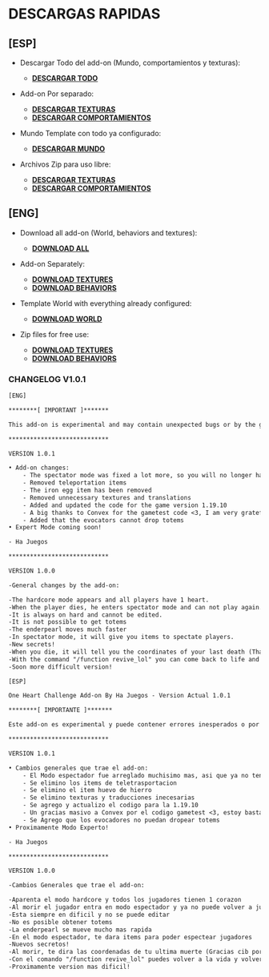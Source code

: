 # DESCARGAS RAPIDAS
## [ESP]

- Descargar Todo del add-on (Mundo, comportamientos y texturas):
	- [**__DESCARGAR TODO__**](https://github.com/HaJuegos/One-Heart-Challenge-Addon/raw/main/descargas-dowloads/All%20files%20in%20one-Todos%20los%20archivos%20en%20uno.mcaddon)

- Add-on Por separado:

	- [**__DESCARGAR TEXTURAS__**](https://github.com/HaJuegos/One-Heart-Challenge-Addon/raw/main/descargas-dowloads/mcaddon-mcpack/Textures-Texturas.mcpack)
	- [**__DESCARGAR COMPORTAMIENTOS__**](https://github.com/HaJuegos/One-Heart-Challenge-Addon/raw/main/descargas-dowloads/mcaddon-mcpack/Behavior-Comportamientos.mcpack)

- Mundo Template con todo ya configurado:

	- [**__DESCARGAR MUNDO__**](https://github.com/HaJuegos/One-Heart-Challenge-Addon/raw/main/descargas-dowloads/world_template/One%20Heart%20Challenge%20World%20Template%20By%20Ha%20Juegos.mctemplate)

- Archivos Zip para uso libre:

	- [**__DESCARGAR TEXTURAS__**](https://github.com/HaJuegos/One-Heart-Challenge-Addon/raw/main/descargas-dowloads/zip/Textures-Texturas.zip)
	- [**__DESCARGAR COMPORTAMIENTOS__**](https://github.com/HaJuegos/One-Heart-Challenge-Addon/raw/main/descargas-dowloads/zip/Behavior-Comportamientos.zip)
	
## [ENG]

- Download all add-on (World, behaviors and textures):
	- [**__DOWNLOAD ALL__**](https://github.com/HaJuegos/One-Heart-Challenge-Addon/raw/main/descargas-dowloads/All%20files%20in%20one-Todos%20los%20archivos%20en%20uno.mcaddon)

- Add-on Separately:

	- [**__DOWNLOAD TEXTURES__**](https://github.com/HaJuegos/One-Heart-Challenge-Addon/raw/main/descargas-dowloads/mcaddon-mcpack/Textures-Texturas.mcpack)
	- [**__DOWNLOAD BEHAVIORS__**](https://github.com/HaJuegos/One-Heart-Challenge-Addon/raw/main/descargas-dowloads/mcaddon-mcpack/Behavior-Comportamientos.mcpack)

- Template World with everything already configured:

	- [**__DOWNLOAD WORLD__**](https://github.com/HaJuegos/One-Heart-Challenge-Addon/raw/main/descargas-dowloads/world_template/One%20Heart%20Challenge%20World%20Template%20By%20Ha%20Juegos.mctemplate)

- Zip files for free use:

	- [**__DOWNLOAD TEXTURES__**](https://github.com/HaJuegos/One-Heart-Challenge-Addon/raw/main/descargas-dowloads/zip/Textures-Texturas.zip)
	- [**__DOWNLOAD BEHAVIORS__**](https://github.com/HaJuegos/One-Heart-Challenge-Addon/raw/main/descargas-dowloads/zip/Behavior-Comportamientos.zip)


### CHANGELOG V1.0.1

```txt
[ENG]

********[ IMPORTANT ]*******

This add-on is experimental and may contain unexpected bugs or by the game itself, if you have any problem to report, enter my discord server and let me know: https://discord.gg/p6a7tqVJxn (Warning!, the server is completely in Spanish, so if you need anything, look for me on the server as Ha Juegos#0123)

****************************

VERSION 1.0.1

• Add-on changes:
	- The spectator mode was fixed a lot more, so you will no longer have problems with this kind of bug. I clarify that it wasn't me who fixed it, this was a vanilla bug of Minecraft Bedrock.
	- Removed teleportation items
	- The iron egg item has been removed
	- Removed unnecessary textures and translations
	- Added and updated the code for the game version 1.19.10
	- A big thanks to Convex for the gametest code <3, I am very grateful fort the helps a lot to put some extra stuff in the add-on, thanks to it the coordinates code was fixed
	- Added that the evocators cannot drop totems
• Expert Mode coming soon!

- Ha Juegos

****************************

VERSION 1.0.0

-General changes by the add-on:

-The hardcore mode appears and all players have 1 heart.
-When the player dies, he enters spectator mode and can not play again.
-It is always on hard and cannot be edited.
-It is not possible to get totems
-The enderpearl moves much faster
-In spectator mode, it will give you items to spectate players.
-New secrets!
-When you die, it will tell you the coordinates of your last death (Thanks cib for the help <3)
-With the command "/function revive_lol" you can come back to life and play in your world again.
-Soon more difficult version!

[ESP]

One Heart Challenge Add-on By Ha Juegos - Version Actual 1.0.1

********[ IMPORTANTE ]*******

Este add-on es experimental y puede contener errores inesperados o por el propio el juego, si tienes algun problema que reportar, entra en mi server de discord y dimelo: https://discord.gg/p6a7tqVJxn

****************************

VERSION 1.0.1

• Cambios generales que trae el add-on:
	- El Modo espectador fue arreglado muchisimo mas, asi que ya no tendras problemas con este tipo de bug. Aclaro que no fui yo el que lo arreglo, este era un bug vanilla de Minecraft Bedrock
	- Se elimino los items de teletrasportacion
	- Se elimino el item huevo de hierro
	- Se elimino texturas y traducciones inecesarias
	- Se agrego y actualizo el codigo para la 1.19.10
	- Un gracias masivo a Convex por el codigo gametest <3, estoy bastante agradecido por esto que ayuda bastante a meter cositas extras en el add-on, gracias a el se arreglo el codigo de las coordenadas 
	- Se Agrego que los evocadores no puedan dropear totems
• Proximamente Modo Experto!

- Ha Juegos

****************************

VERSION 1.0.0

-Cambios Generales que trae el add-on:

-Aparenta el modo hardcore y todos los jugadores tienen 1 corazon
-Al morir el jugador entra en modo espectador y ya no puede volver a jugar
-Esta siempre en dificil y no se puede editar
-No es posible obtener totems
-La enderpearl se mueve mucho mas rapida
-En el modo espectador, te dara items para poder espectear jugadores
-Nuevos secretos!
-Al morir, te dira las coordenadas de tu ultima muerte (Gracias cib por la ayuda <3)
-Con el comando "/function revive_lol" puedes volver a la vida y volver a jugar en tu mundo
-Proximamente version mas dificil!
```
